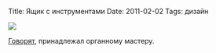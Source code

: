 Title: Ящик с инструментами
Date: 2011-02-02
Tags: дизайн

<div class="text"><p><img src="http://dl.dropbox.com/u/140528/site/toolset.jpg" /></p>
<p><a href="http://www.boingboing.net/2008/12/04/beautiful-1800s-tool.html">Говорят</a>, принадлежал органному мастеру.</p></div>